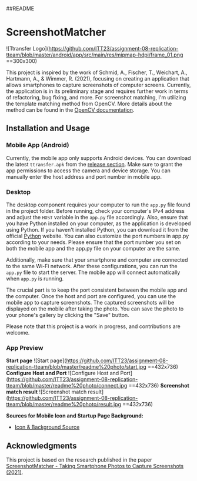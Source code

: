 ##README

# ScreenshotMatcher

![Ttransfer Logo](https://github.com/ITT23/assignment-08-replication-tteam/blob/master/android/app/src/main/res/mipmap-hdpi/frame_01.png ==300x300)

This project is inspired by the work of Schmid, A., Fischer, T., Weichart, A., Hartmann, A., & Wimmer, R. (2021), focusing on creating an application that allows smartphones to capture screenshots of computer screens. Currently, the application is in its preliminary stage and requires further work in terms of refactoring, bug fixing, and more. For screenshot matching, I'm utilizing the template matching method from OpenCV. More details about the method can be found in the [OpenCV documentation](https://docs.opencv.org/3.4/d4/dc6/tutorial_py_template_matching.html).

## Installation and Usage

### Mobile App (Android)
Currently, the mobile app only supports Android devices. You can download the latest `ttransfer.apk` from the [release section](https://github.com/ITT23/assignment-08-replication-tteam/releases/tag/v1.0.0). Make sure to grant the app permissions to access the camera and device storage. You can manually enter the host address and port number in mobile app.

### Desktop
The desktop component requires your computer to run the `app.py` file found in the project folder. Before running, check your computer's IPv4 address and adjust the `HOST` variable in the `app.py` file accordingly. Also, ensure that you have Python installed on your computer, as the application is developed using Python. If you haven't installed Python, you can download it from the official [Python](https://www.python.org/downloads/) website. You can also customize the port numbers in app.py according to your needs. Please ensure that the port number you set on both the mobile app and the app.py file on your computer are the same.

Additionally, make sure that your smartphone and computer are connected to the same Wi-Fi network. After these configurations, you can run the `app.py` file to start the server. The mobile app will connect automatically when `app.py` is running. 

The crucial part is to keep the port consistent between the mobile app and the computer. Once the host and port are configured, you can use the mobile app to capture screenshots. The captured screenshots will be displayed on the mobile after taking the photo. You can save the photo to your phone's gallery by clicking the "Save" button.

Please note that this project is a work in progress, and contributions are welcome.

### App Preview
**Start page**
![Start page](https://github.com/ITT23/assignment-08-replication-tteam/blob/master/readme%20photo/start.jpg ==432x736)
**Configure Host and Port**
![Configure Host and Port](https://github.com/ITT23/assignment-08-replication-tteam/blob/master/readme%20photo/connect.jpg ==432x736)
**Screenshot match result**
![Screenshot match result](https://github.com/ITT23/assignment-08-replication-tteam/blob/master/readme%20photo/result.jpg ==432x736)

**Sources for Mobile Icon and Startup Page Background:**
- [Icon & Background Source](https://giphy.com/gifs/nadrient-90s-80s-computer-l41lMAzNZfYAiyR0s)

## Acknowledgments
This project is based on the research published in the paper [ScreenshotMatcher - Taking Smartphone Photos to Capture Screenshots (2021)](https://hci.ur.de/publications/screenshotmatcher_-_taking_smartphone_photos_to_capture_screenshots_2021).
